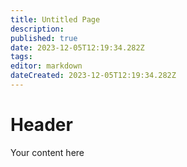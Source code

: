 ```yaml
---
title: Untitled Page
description: 
published: true
date: 2023-12-05T12:19:34.282Z
tags: 
editor: markdown
dateCreated: 2023-12-05T12:19:34.282Z
---
```


# Header
Your content here